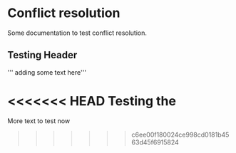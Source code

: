 # Conflict resolution

Some documentation to test conflict resolution.

## Testing Header

''' adding some text here'''

<<<<<<< HEAD
Testing the 
=======
More text to test now
>>>>>>> c6ee00f180024ce998cd0181b4563d45f6915824
